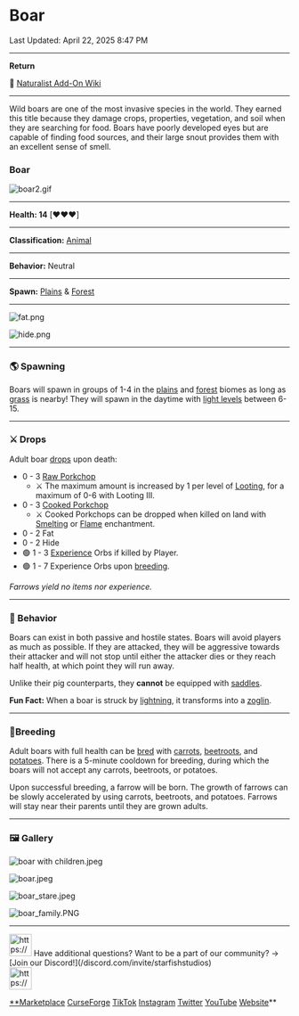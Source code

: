 # Boar

Last Updated: April 22, 2025 8:47 PM

---

**Return**

🐻 [Naturalist Add-On Wiki](/www.notion.so/1a7a9a61c3f1800c8e32e893d6e7f430?pvs=21)

---

Wild boars are one of the most invasive species in the world. They earned this title because they damage crops, properties, vegetation, and soil when they are searching for food. Boars have poorly developed eyes but are capable of finding food sources, and their large snout provides them with an excellent sense of smell. 

<aside>

### **Boar**

![boar2.gif](boar2.gif)

---

**Health: 14** [♥️♥️♥️]

---

**Classification:** [Animal](/minecraft.fandom.com/wiki/Animal)

---

**Behavior:** Neutral

---

**Spawn:** [Plains](/minecraft.wiki/w/Plains) & [Forest](/minecraft.wiki/w/Forest)

---

![fat.png](fat.png)

![hide.png](hide.png)

</aside>

---

### 🌎 Spawning

Boars will spawn in groups of 1-4 in the [plains](/minecraft.wiki/w/Plains) and [forest](/minecraft.wiki/w/Forest) biomes as long as [grass](/minecraft.fandom.com/wiki/Grass_Block) is nearby! They will spawn in the daytime with [light levels](/minecraft.fandom.com/wiki/Light) between 6-15.

---

### ⚔️ Drops

Adult boar [drops](/minecraft.fandom.com/wiki/Drops) upon death:

- 0 - 3 [Raw Porkchop](/minecraft.wiki/w/Raw_Porkchop)
    - ⚔️ The maximum amount is increased by 1 per level of [Looting](/minecraft.fandom.com/wiki/Looting), for a maximum of 0-6 with Looting III.
- 0 - 3 [Cooked Porkchop](/minecraft.wiki/w/Cooked_Porkchop)
    - ⚔️ Cooked Porkchops can be dropped when killed on land with [Smelting](/minecraft.fandom.com/wiki/Fire_Aspect) or [Flame](/minecraft.fandom.com/wiki/Flame) enchantment.
- 0 - 2 Fat
- 0 - 2 Hide
- 🟢 1 - 3 [Experience](/minecraft.fandom.com/wiki/Experience) Orbs if killed by Player.
- 🟢 1 - 7 Experience Orbs upon [breeding](/minecraft.fandom.com/wiki/Breeding).

*Farrows yield no items nor experience.*

---

### 🧠 Behavior

Boars can exist in both passive and hostile states. Boars will avoid players as much as possible. If they are attacked, they will be aggressive towards their attacker and will not stop until either the attacker dies or they reach half health, at which point they will run away.

Unlike their pig counterparts, they **cannot** be equipped with [saddles](/minecraft.fandom.com/wiki/Saddle).

**Fun Fact:** When a boar is struck by [lightning](/minecraft.fandom.com/wiki/Lightning), it transforms into a [zoglin](/minecraft.fandom.com/wiki/Zoglin).

---

### 🥚Breeding

Adult boars with full health can be [bred](/minecraft.fandom.com/wiki/Breeding) with [carrots](/minecraft.wiki/w/Carrot), [beetroots](/minecraft.wiki/w/Beetroot), and [potatoes](/minecraft.wiki/w/Potato). There is a 5-minute cooldown for breeding, during which the boars will not accept any carrots, beetroots, or potatoes.

Upon successful breeding, a farrow will be born. The growth of farrows can be slowly accelerated by using carrots, beetroots, and potatoes. Farrows will stay near their parents until they are grown adults.

---

### 🖼️ Gallery

![boar with children.jpeg](boar_with_children.jpeg)

![boar.jpeg](boar.jpeg)

![boar_stare.jpeg](boar_stare.jpeg)

![boar_family.PNG](boar_family.png)

---

<aside>
<img src="https://www.notion.so/icons/headset_red.svg" alt="https://www.notion.so/icons/headset_red.svg" width="40px" /> Have additional questions? Want to be a part of our community? → [Join our Discord!](/discord.com/invite/starfishstudios)

</aside>

<aside>
<img src="https://www.notion.so/icons/star_red.svg" alt="https://www.notion.so/icons/star_red.svg" width="40px" />

[**Marketplace](/www.minecraft.net/en-us/marketplace/creator?name=Starfish%20Studios)      [CurseForge](/www.curseforge.com/members/starfish_studios/projects)      [TikTok](/www.tiktok.com/@starfishstudios)      [Instagram](/www.instagram.com/starfishstudiosinc/)      [Twitter](/twitter.com/starfishstudios)      [YouTube](/www.youtube.com/@starfishstudios)      [Website](/starfish-studios.com/)**

</aside>

